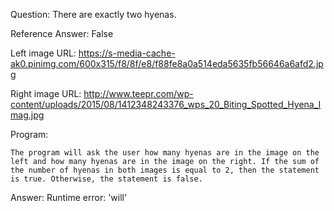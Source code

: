 Question: There are exactly two hyenas.

Reference Answer: False

Left image URL: https://s-media-cache-ak0.pinimg.com/600x315/f8/8f/e8/f88fe8a0a514eda5635fb56646a6afd2.jpg

Right image URL: http://www.teepr.com/wp-content/uploads/2015/08/1412348243376_wps_20_Biting_Spotted_Hyena_Imag.jpg

Program:

```
The program will ask the user how many hyenas are in the image on the left and how many hyenas are in the image on the right. If the sum of the number of hyenas in both images is equal to 2, then the statement is true. Otherwise, the statement is false.
```
Answer: Runtime error: 'will'

